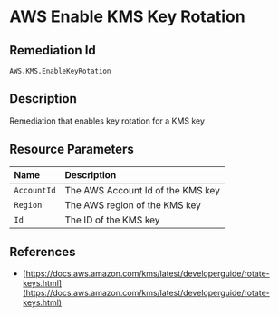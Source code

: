 # AWS Enable KMS Key Rotation

## Remediation Id

`AWS.KMS.EnableKeyRotation`

## Description

Remediation that enables key rotation for a KMS key

## Resource Parameters

| Name | Description |
| :--- | :--- |
| `AccountId` | The AWS Account Id of the KMS key |
| `Region` | The AWS region of the KMS key |
| `Id` | The ID of the KMS key |

## References

* [https://docs.aws.amazon.com/kms/latest/developerguide/rotate-keys.html](https://docs.aws.amazon.com/kms/latest/developerguide/rotate-keys.html)

